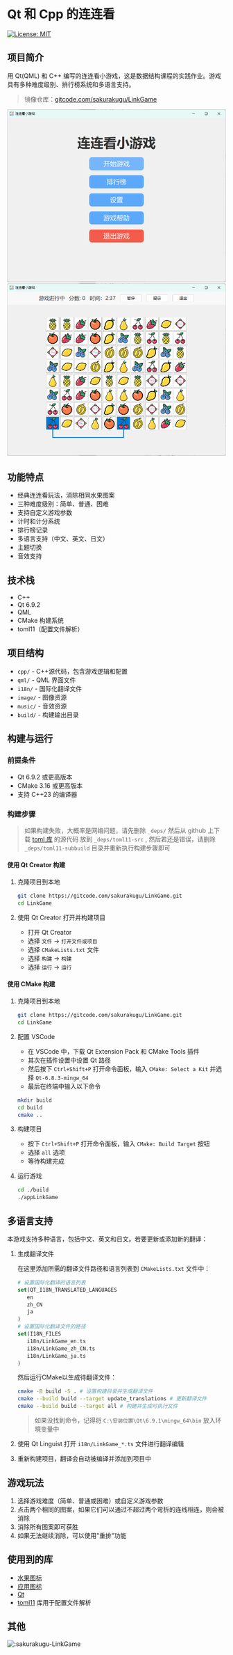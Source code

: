 # Qt 和 Cpp 的连连看

[![License: MIT](https://img.shields.io/badge/License-MIT-yellow.svg)](https://opensource.org/licenses/MIT)

## 项目简介

用 Qt(QML) 和 C++ 编写的连连看小游戏，这是数据结构课程的实践作业。游戏具有多种难度级别、排行榜系统和多语言支持。

> 镜像仓库：[gitcode.com/sakurakugu/LinkGame](https://github.com/sakurakugu/LinkGame)

![游戏截图](docs/图片1.png)
![游戏截图](docs/图片2.png)

## 功能特点

- 经典连连看玩法，消除相同水果图案
- 三种难度级别：简单、普通、困难
- 支持自定义游戏参数
- 计时和计分系统
- 排行榜记录
- 多语言支持（中文、英文、日文）
- 主题切换
- 音效支持

## 技术栈

- C++
- Qt 6.9.2
- QML
- CMake 构建系统
- toml11（配置文件解析）

## 项目结构

- `cpp/` - C++源代码，包含游戏逻辑和配置
- `qml/` - QML 界面文件
- `i18n/` - 国际化翻译文件
- `image/` - 图像资源
- `music/` - 音效资源
- `build/` - 构建输出目录

## 构建与运行

### 前提条件

- Qt 6.9.2 或更高版本
- CMake 3.16 或更高版本
- 支持 C++23 的编译器

### 构建步骤

> 如果构建失败，大概率是网络问题，请先删除 `_deps/` 然后从 github 上下载 [toml 库](https://github.com/ToruNiina/toml11) 的源代码 放到 `_deps/toml11-src` , 然后若还是错误，请删除 `_deps/toml11-subbuild` 目录并重新执行构建步骤即可

#### 使用 Qt Creator 构建

1. 克隆项目到本地

   ```bash
   git clone https://gitcode.com/sakurakugu/LinkGame.git
   cd LinkGame
   ```

2. 使用 Qt Creator 打开并构建项目
   - 打开 Qt Creator
   - 选择 `文件` -> `打开文件或项目`
   - 选择 `CMakeLists.txt` 文件
   - 选择 `构建` -> `构建`
   - 选择 `运行` -> `运行`

#### 使用 CMake 构建

1. 克隆项目到本地

   ```bash
   git clone https://gitcode.com/sakurakugu/LinkGame.git
   cd LinkGame
   ```

2. 配置 VSCode

   - 在 VSCode 中，下载 Qt Extension Pack 和 CMake Tools 插件
   - 其次在插件设置中设置 Qt 路径
   - 然后按下 `Ctrl+Shift+P` 打开命令面板，输入 `CMake: Select a Kit` 并选择 `Qt-6.8.3-mingw_64`
   - 最后在终端中输入以下命令

   ```bash
   mkdir build
   cd build
   cmake ..
   ```

3. 构建项目

   - 按下 `Ctrl+Shift+P` 打开命令面板，输入 `CMake: Build Target` 按钮
   - 选择 `all` 选项
   - 等待构建完成

4. 运行游戏
   ```bash
   cd ./build
   ./appLinkGame
   ```

## 多语言支持

本游戏支持多种语言，包括中文、英文和日文。若要更新或添加新的翻译：

1. 生成翻译文件

   在这里添加所需的翻译文件路径和语言列表到 `CMakeLists.txt` 文件中：

   ```cmake
   # 设置国际化翻译的语言列表
   set(QT_I18N_TRANSLATED_LANGUAGES 
      en
      zh_CN
      ja
   )
   # 设置国际化翻译文件的路径
   set(I18N_FILES
      i18n/LinkGame_en.ts
      i18n/LinkGame_zh_CN.ts
      i18n/LinkGame_ja.ts
   )
   ```

   然后运行CMake以生成待翻译文件：

   ```bash
   cmake -B build -S . # 设置构建目录并生成翻译文件
   cmake --build build --target update_translations # 更新翻译文件
   cmake --build build --target all # 构建并生成可执行文件
   ```

   > 如果没找到命令，记得将 `C:\安装位置\Qt\6.9.1\mingw_64\bin` 放入环境变量中

2. 使用 Qt Linguist 打开 `i18n/LinkGame_*.ts` 文件进行翻译编辑

3. 重新构建项目，翻译会自动被编译并添加到项目中

## 游戏玩法

1. 选择游戏难度（简单、普通或困难）或自定义游戏参数
2. 点击两个相同的图案，如果它们可以通过不超过两个弯折的连线相连，则会被消除
3. 消除所有图案即可获胜
4. 如果无法继续消除，可以使用"重排"功能

## 使用到的库

- [水果图标](https://www.iconfont.cn/search/index?searchType=icon&q=%E6%B0%B4%E6%9E%9C)
- [应用图标](https://www.doubao.com/)
- [Qt](https://www.qt.io/)
- [toml11](https://github.com/ToruNiina/toml11) 库用于配置文件解析

## 其他

![:sakurakugu-LinkGame](https://count.getloli.com/@:sakurakugu-LinkGame)

